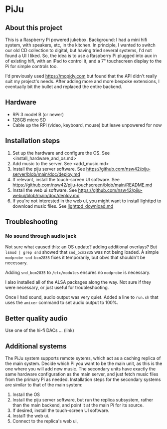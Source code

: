 # PiJu

## About this project

This is a Raspberry Pi powered jukebox. Background: I had a mini hifi system,
with speakers, etc, in the kitchen. In principle, I wanted to switch our old CD
collection to digital, but having tried several systems, I'd not found a UI I
liked. So, the idea is to use a Raspberry Pi plugged into aux in of existing
hifi, with an iPad to control it, and a 7" touchscreen display to the Pi for
simple controls too.

I'd previously used <https://mopidy.com> but found that the API didn't really
suit my project's needs. After adding more and more bespoke extensions, I
eventually bit the bullet and replaced the entire backend.

## Hardware

* RPi 3 model B (or newer)
* 128GB micro SD
* Cable up the RPi (video, keyboard, mouse) but leave unpowered for now

## Installation steps

1. Set up the hardware and configure the OS. See <install_hardware_and_os.md>
1. Add music to the server. See <add_music.md>
1. Install the piju server software.
   See <https://github.com/nsw42/piju-server/blob/main/doc/deploy.md>
1. If relevant, install the touch-screen UI software.
   See <https://github.com/nsw42/piju-touchscreen/blob/main/README.md>
1. Install the web ui software.
   See <https://github.com/nsw42/piju-webui/blob/main/doc/deploy.md>
1. If you're not interested in the web ui, you might want to install lighttpd
   to download music files. See [lighttpd_download.md](lighttpd_download.md)

## Troubleshooting

### No sound through audio jack

Not sure what caused this: an OS update? adding additional overlays? But `lsmod
| grep snd` showed that `snd_bcm2835` was not being loaded. A simple `modprobe
snd-bcm2835` fixes it temporarily, but obvs that shouldn't be necessary.

Adding `snd_bcm2835` to `/etc/modules` ensures no `modprobe` is necessary.

I also installed all of the ALSA packages along the way. Not sure if they were
necessary, or just useful for troubleshooting.

Once I had sound, audio output was very quiet. Added a line to `run.sh` that
uses the `amixer` command to set audio output to 100%.

## Better quality audio

Use one of the hi-fi DACs ... (link)

## Additional systems

The PiJu system supports remote sytems, which act as a caching replica of the
main system. Decide which Pi you want to be the main unit, as this is the one
where you will add new music. The secondary units have exactly the  same
hardware configuration as the main server, and just fetch music files from the
primary Pi as needed. Installation steps for the secondary systems are similar
to that of the main system:

1. Install the OS
1. Install the piju server software, but run the replica subsystem, rather than
   the main backend, and point it at the main Pi for its source.
1. If desired, install the touch-screen UI software.
1. Instal1 the web ui.
1. Connect to the replica's web ui,
